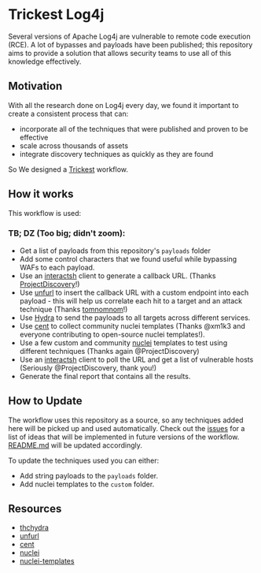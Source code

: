# Trickest Log4j
Several versions of Apache Log4j are vulnerable to remote code execution (RCE). A lot of bypasses and payloads have been published; this repository aims to provide a solution that allows security teams to use all of this knowledge effectively.

## Motivation
With all the research done on Log4j every day, we found it important to create a consistent process that can:
- incorporate all of the techniques that were published and proven to be effective
- scale across thousands of assets
- integrate discovery techniques as quickly as they are found

So We designed a [Trickest](https://trickest.com) workflow.

## How it works
This workflow is used:



### TB; DZ (Too big; didn't zoom):
- Get a list of payloads from this repository's `payloads` folder
- Add some control characters that we found useful while bypassing WAFs to each payload.
- Use an [interactsh](https://github.com/projectdiscovery/interactsh) client to generate a callback URL. (Thanks [ProjectDiscovery](https://github.com/projectdiscovery)!)
- Use [unfurl](https://github.com/tomnomnom/unfurl) to insert the callback URL with a custom endpoint into each payload - this will help us correlate each hit to a target and an attack technique (Thanks [tomnomnom](https://github.com/tomnomnom)!)
- Use [Hydra](https://github.com/vanhauser-thc/thc-hydra) to send the payloads to all targets across different services.
- Use [cent](https://github.com/xm1k3/cent) to collect community nuclei templates (Thanks @xm1k3 and everyone contributing to open-source nuclei templates!).
- Use a few custom and community [nuclei](https://github.com/projectdiscovery/nuclei) templates to test using different techniques (Thanks again @ProjectDiscovery)
- Use an [interactsh](https://github.com/projectdiscovery/interactsh) client to poll the URL and get a list of vulnerable hosts (Seriously @ProjectDiscovery, thank you!)
- Generate the final report that contains all the results.

## How to Update
The workflow uses this repository as a source, so any techniques added here will be picked up and used automatically. Check out the [issues](https://github.com/trickest/log4j/issues) for a list of ideas that will be implemented in future versions of the workflow. [README.md](http://README.md) will be updated accordingly.

To update the techniques used you can either:
- Add string payloads to the ```payloads``` folder.
- Add nuclei templates to the ```custom``` folder.

## Resources
- [thchydra](https://github.com/vanhauser-thc/thc-hydra)
- [unfurl](https://github.com/tomnomnom/unfurl)
- [cent](https://github.com/xm1k3/cent)
- [nuclei](https://github.com/projectdiscovery/nuclei)
- [nuclei-templates](https://github.com/projectdiscovery/nuclei-templates)
